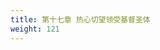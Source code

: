 ```yaml
---
title: 第十七章 热心切望领受基督圣体
weight: 121
---
```

<script>
  window.location.href = "/效法基督/scroll4/16_17_我们应向基督坦诉求他施恩和热心切望领受基督圣体/#第十七章-热心切望领受基督圣体";
</script>
